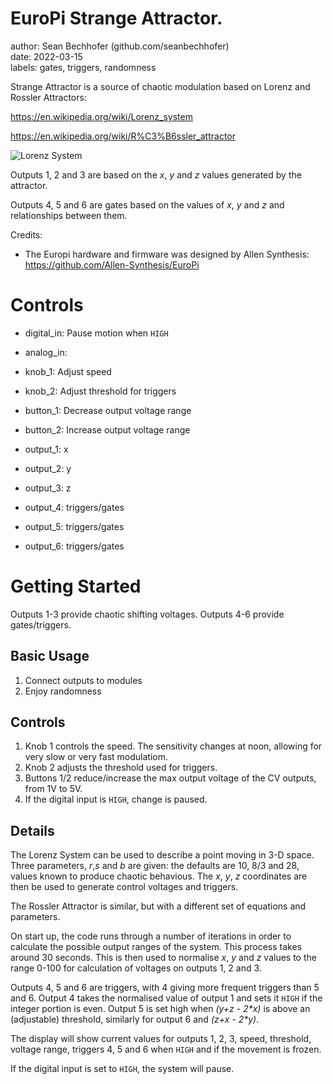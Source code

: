 # EuroPi Strange Attractor. 

author: Sean Bechhofer (github.com/seanbechhofer)  
date: 2022-03-15  
labels: gates, triggers, randomness  

Strange Attractor is a source of chaotic modulation based on Lorenz and Rossler
Attractors:

https://en.wikipedia.org/wiki/Lorenz_system

https://en.wikipedia.org/wiki/R%C3%B6ssler_attractor

![Lorenz System](https://upload.wikimedia.org/wikipedia/commons/1/13/A_Trajectory_Through_Phase_Space_in_a_Lorenz_Attractor.gif)

Outputs 1, 2 and 3 are based on the *x*, *y* and *z* values generated by the
attractor.

Outputs 4, 5 and 6 are gates based on the values of *x*, *y* and *z* and
relationships between them.


Credits:
- The Europi hardware and firmware was designed by Allen Synthesis: https://github.com/Allen-Synthesis/EuroPi

# Controls

- digital_in: Pause motion when `HIGH`
- analog_in: 

- knob_1: Adjust speed
- knob_2: Adjust threshold for triggers

- button_1: Decrease output voltage range
- button_2: Increase output voltage range

- output_1: x 
- output_2: y
- output_3: z
- output_4: triggers/gates
- output_5: triggers/gates
- output_6: triggers/gates

# Getting Started

Outputs 1-3 provide chaotic shifting voltages.
Outputs 4-6 provide gates/triggers. 

## Basic Usage
1. Connect outputs to modules
2. Enjoy randomness

## Controls
1. Knob 1 controls the speed. The sensitivity changes at noon,
allowing for very slow or very fast modulatiom.
2. Knob 2 adjusts the threshold used for triggers.
3. Buttons 1/2 reduce/increase the max output voltage of the CV outputs,
from 1V to 5V.
4. If the digital input is `HIGH`, change is paused.

## Details

The Lorenz System can be used to describe a point moving in 3-D
space. Three parameters, *r*,*s* and *b* are given: the defaults are
10, 8/3 and 28, values known to produce chaotic behavious. The *x*, *y*, *z*
coordinates are then be used to generate control voltages and
triggers.

The Rossler Attractor is similar, but with a different set of
equations and parameters. 

On start up, the code runs through a number of iterations in order to
calculate the possible output ranges of the system. This process takes
around 30 seconds. This is then used to normalise *x*, *y* and *z* values to
the range 0-100 for calculation of voltages on outputs 1, 2 and 3.

Outputs 4, 5 and 6 are triggers, with 4 giving more frequent triggers
than 5 and 6. Output 4 takes the normalised value of output 1 and sets
it `HIGH` if the integer portion is even. Output 5 is set high when
*(y+z - 2\*x)* is above an (adjustable) threshold, similarly for
output 6 and *(z+x - 2\*y)*.

The display will show current values for outputs 1, 2, 3, speed,
threshold, voltage range, triggers 4, 5 and 6 when `HIGH` and if the
movement is frozen.

If the digital input is set to `HIGH`, the system will pause.
